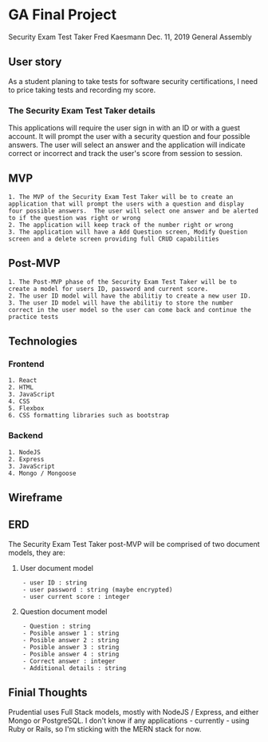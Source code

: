 # GA Final Project
Security Exam Test Taker
Fred Kaesmann
Dec. 11, 2019
General Assembly 

## User story
As a student planing to take tests for software security certifications, I need to price taking tests and recording my score.

### The Security Exam Test Taker details
This applications will require the user sign in with an ID or with a guest account.  It will prompt the user with a security question and four possible answers.  The user will select an answer and the application will indicate correct or incorrect and track the user's score from session to session.

## MVP
```
1. The MVP of the Security Exam Test Taker will be to create an application that will prompt the users with a question and display four possible answers.  The user will select one answer and be alerted to if the question was right or wrong
2. The application will keep track of the number right or wrong
3. The application will have a Add Question screen, Modify Question screen and a delete screen providing full CRUD capabilities
```

## Post-MVP
```
1. The Post-MVP phase of the Security Exam Test Taker will be to create a model for users ID, password and current score.
2. The user ID model will have the abilitiy to create a new user ID.
3. The user ID model will have the abilitiy to store the number correct in the user model so the user can come back and continue the practice tests
```

## Technologies
### Frontend
```
1. React
2. HTML
3. JavaScript
4. CSS
5. Flexbox
6. CSS formatting libraries such as bootstrap

```

### Backend
```
1. NodeJS
2. Express
3. JavaScript
4. Mongo / Mongoose
```

## Wireframe

## ERD
The Security Exam Test Taker post-MVP will be comprised of two document models, they are:
1. User document model
```
    - user ID : string
    - user password : string (maybe encrypted)
    - user current score : integer
```

2. Question document model
```
    - Question : string
    - Posible answer 1 : string
    - Posible answer 2 : string
    - Posible answer 3 : string
    - Posible answer 4 : string
    - Correct answer : integer
    - Additional details : string
```

## Finial Thoughts
Prudential uses Full Stack models, mostly with NodeJS / Express, and either Mongo or PostgreSQL.  I don't know if any applications - currently - using Ruby or Rails, so I'm sticking with the MERN stack for now.

